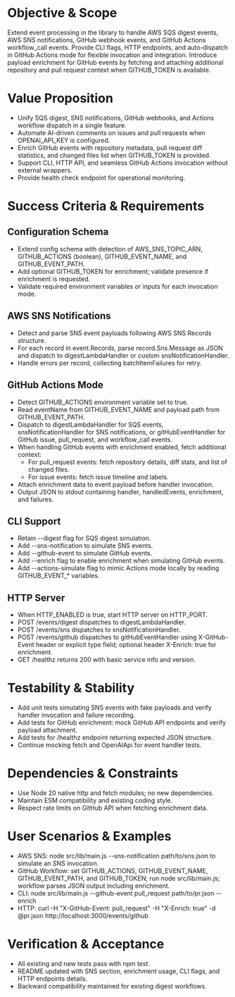 # Objective & Scope
Extend event processing in the library to handle AWS SQS digest events, AWS SNS notifications, GitHub webhook events, and GitHub Actions workflow_call events. Provide CLI flags, HTTP endpoints, and auto-dispatch in GitHub Actions mode for flexible invocation and integration. Introduce payload enrichment for GitHub events by fetching and attaching additional repository and pull request context when GITHUB_TOKEN is available.

# Value Proposition
- Unify SQS digest, SNS notifications, GitHub webhooks, and Actions workflow dispatch in a single feature.
- Automate AI-driven comments on issues and pull requests when OPENAI_API_KEY is configured.
- Enrich GitHub events with repository metadata, pull request diff statistics, and changed files list when GITHUB_TOKEN is provided.
- Support CLI, HTTP API, and seamless GitHub Actions invocation without external wrappers.
- Provide health check endpoint for operational monitoring.

# Success Criteria & Requirements

## Configuration Schema
- Extend config schema with detection of AWS_SNS_TOPIC_ARN, GITHUB_ACTIONS (boolean), GITHUB_EVENT_NAME, and GITHUB_EVENT_PATH.
- Add optional GITHUB_TOKEN for enrichment; validate presence if enrichment is requested.
- Validate required environment variables or inputs for each invocation mode.

## AWS SNS Notifications
- Detect and parse SNS event payloads following AWS SNS Records structure.
- For each record in event.Records, parse record.Sns.Message as JSON and dispatch to digestLambdaHandler or custom snsNotificationHandler.
- Handle errors per record, collecting batchItemFailures for retry.

## GitHub Actions Mode
- Detect GITHUB_ACTIONS environment variable set to true.
- Read eventName from GITHUB_EVENT_NAME and payload path from GITHUB_EVENT_PATH.
- Dispatch to digestLambdaHandler for SQS events, snsNotificationHandler for SNS notifications, or gitHubEventHandler for GitHub issue, pull_request, and workflow_call events.
- When handling GitHub events with enrichment enabled, fetch additional context:
  - For pull_request events: fetch repository details, diff stats, and list of changed files.
  - For issue events: fetch issue timeline and labels.
- Attach enrichment data to event payload before handler invocation.
- Output JSON to stdout containing handler, handledEvents, enrichment, and failures.

## CLI Support
- Retain --digest flag for SQS digest simulation.
- Add --sns-notification <payloadFile> to simulate SNS events.
- Add --github-event <type> <payloadFile> to simulate GitHub events.
- Add --enrich flag to enable enrichment when simulating GitHub events.
- Add --actions-simulate flag to mimic Actions mode locally by reading GITHUB_EVENT_* variables.

## HTTP Server
- When HTTP_ENABLED is true, start HTTP server on HTTP_PORT.
- POST /events/digest dispatches to digestLambdaHandler.
- POST /events/sns dispatches to snsNotificationHandler.
- POST /events/github dispatches to gitHubEventHandler using X-GitHub-Event header or explicit type field; optional header X-Enrich: true for enrichment.
- GET /healthz returns 200 with basic service info and version.

# Testability & Stability
- Add unit tests simulating SNS events with fake payloads and verify handler invocation and failure recording.
- Add tests for GitHub enrichment: mock GitHub API endpoints and verify payload attachment.
- Add tests for /healthz endpoint returning expected JSON structure.
- Continue mocking fetch and OpenAIApi for event handler tests.

# Dependencies & Constraints
- Use Node 20 native http and fetch modules; no new dependencies.
- Maintain ESM compatibility and existing coding style.
- Respect rate limits on GitHub API when fetching enrichment data.

# User Scenarios & Examples
- AWS SNS: node src/lib/main.js --sns-notification path/to/sns.json to simulate an SNS invocation.
- GitHub Workflow: set GITHUB_ACTIONS, GITHUB_EVENT_NAME, GITHUB_EVENT_PATH, and GITHUB_TOKEN; run node src/lib/main.js; workflow parses JSON output including enrichment.
- CLI: node src/lib/main.js --github-event pull_request path/to/pr.json --enrich
- HTTP: curl -H "X-GitHub-Event: pull_request" -H "X-Enrich: true" -d @pr.json http://localhost:3000/events/github

# Verification & Acceptance
- All existing and new tests pass with npm test.
- README updated with SNS section, enrichment usage, CLI flags, and HTTP endpoints details.
- Backward compatibility maintained for existing digest workflows.
